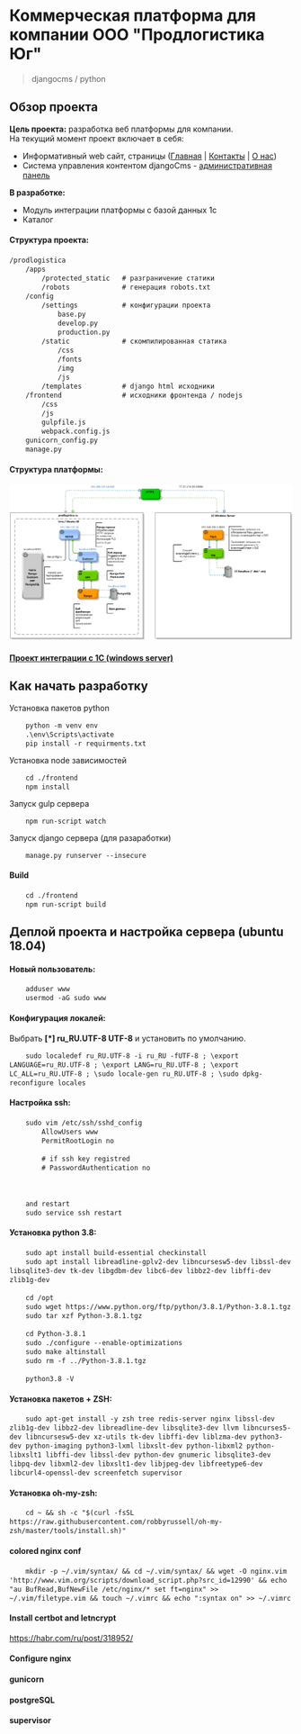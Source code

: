 # Коммерческая платформа для компании ООО "Продлогистика Юг"
>djangocms / python
## Обзор проекта
<b>Цель проекта:</b> разработка веб платформы для компании.<br>
На текущий момент проект включает в себя:
  * Информативный web сайт, страницы ([Главная](https://prodlogistica.ru/ru/) | [Контакты](https://prodlogistica.ru/ru/kontakty/) | [О нас](https://prodlogistica.ru/ru/o-kompanii/))
  * Система управления контентом djangoCms - [административная панель](https://prodlogistica.ru/ru/admin)

<b>В разработке:</b>
  * Модуль интеграции платформы с базой данных 1с
  * Каталог
  
#### Структура проекта:

    /prodlogistica
        /apps
            /protected_static   # разграничение статики
            /robots             # генерация robots.txt
        /config
            /settings           # конфигурации проекта
                base.py
                develop.py
                production.py
            /static             # скомпилированная статика
                /css
                /fonts
                /img
                /js
            /templates          # django html исходники
        /frontend               # исходники фронтенда / nodejs 
            /css
            /js
            gulpfile.js
            webpack.config.js
        gunicorn_config.py
        manage.py
        
#### Структура платформы:  
![Структура платформы](docs/platform_structure_h.png)
#### [Проект интеграции с 1С (windows server)](https://github.com/hustonCun/prodlogistica-1C-server)

## Как начать разработку
Установка пакетов python
```shell script
    python -m venv env
    .\env\Scripts\activate
    pip install -r requirments.txt
```

Установка node зависимостей
```shell script
    cd ./frontend
    npm install
```

Запуск gulp сервера
```shell script
    npm run-script watch
```

Запуск django сервера (для разаработки)
```shell script
    manage.py runserver --insecure
```

#### Build

```shell script
    cd ./frontend
    npm run-script build
```

## Деплой проекта и настройка сервера (ubuntu 18.04)
#### Новый пользователь:
```shell script
    adduser www
    usermod -aG sudo www
```

#### Конфигурация локалей:
Выбрать <b>[*] ru_RU.UTF-8 UTF-8</b> и установить по умолчанию.

```shell script
    sudo localedef ru_RU.UTF-8 -i ru_RU -fUTF-8 ; \export LANGUAGE=ru_RU.UTF-8 ; \export LANG=ru_RU.UTF-8 ; \export LC_ALL=ru_RU.UTF-8 ; \sudo locale-gen ru_RU.UTF-8 ; \sudo dpkg-reconfigure locales
```


#### Настройка ssh:

```shell script
    sudo vim /etc/ssh/sshd_config
        AllowUsers www
        PermitRootLogin no
    
        # if ssh key registred
        # PasswordAuthentication no

    

    and restart
    sudo service ssh restart
```

#### Установка python 3.8:

```shell script
    sudo apt install build-essential checkinstall
    sudo apt install libreadline-gplv2-dev libncursesw5-dev libssl-dev libsqlite3-dev tk-dev libgdbm-dev libc6-dev libbz2-dev libffi-dev zlib1g-dev
    
    cd /opt
    sudo wget https://www.python.org/ftp/python/3.8.1/Python-3.8.1.tgz
    sudo tar xzf Python-3.8.1.tgz
    
    cd Python-3.8.1
    sudo ./configure --enable-optimizations
    sudo make altinstall
    sudo rm -f ../Python-3.8.1.tgz
    
    python3.8 -V
```

#### Установка пакетов + ZSH:
```shell script
    sudo apt-get install -y zsh tree redis-server nginx libssl-dev zlib1g-dev libbz2-dev libreadline-dev libsqlite3-dev llvm libncurses5-dev libncursesw5-dev xz-utils tk-dev libffi-dev liblzma-dev python3-dev python-imaging python3-lxml libxslt-dev python-libxml2 python-libxslt1 libffi-dev libssl-dev python-dev gnumeric libsqlite3-dev libpq-dev libxml2-dev libxslt1-dev libjpeg-dev libfreetype6-dev libcurl4-openssl-dev screenfetch supervisor
```

#### Установка oh-my-zsh:
```shell script
    cd ~ && sh -c "$(curl -fsSL https://raw.githubusercontent.com/robbyrussell/oh-my-zsh/master/tools/install.sh)"
```

#### colored nginx conf
```shell script
    mkdir -p ~/.vim/syntax/ && cd ~/.vim/syntax/ && wget -O nginx.vim 'http://www.vim.org/scripts/download_script.php?src_id=12990' && echo "au BufRead,BufNewFile /etc/nginx/* set ft=nginx" >> ~/.vim/filetype.vim && touch ~/.vimrc && echo ":syntax on" >> ~/.vimrc
```

#### Install certbot and letncrypt
https://habr.com/ru/post/318952/
#### Configure nginx
#### gunicorn
#### postgreSQL
#### supervisor



